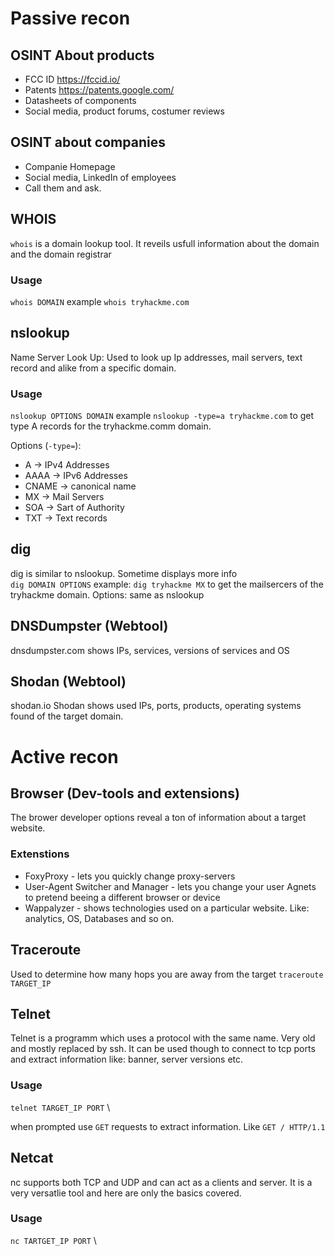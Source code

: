 # Passive recon
## OSINT About products
- FCC ID https://fccid.io/
- Patents https://patents.google.com/
- Datasheets of components
- Social media, product forums, costumer reviews

## OSINT about companies
- Companie Homepage
- Social media, LinkedIn of employees
- Call them and ask.

## WHOIS
`whois` is a domain lookup tool.
It reveils usfull information about the domain and the domain registrar

### Usage
`whois DOMAIN` example `whois tryhackme.com`

## nslookup
Name Server Look Up: Used to look up Ip addresses, mail servers, text record and alike from a specific domain.

### Usage
`nslookup OPTIONS DOMAIN` example `nslookup -type=a tryhackme.com` to get type A records for the tryhackme.comm domain.

Options (`-type=`):
- A 	-> IPv4 Addresses
- AAAA 	-> IPv6 Addresses
- CNAME -> canonical name
- MX 	-> Mail Servers
- SOA 	-> Sart of Authority
- TXT 	-> Text records

## dig
dig is similar to nslookup. Sometime displays more info \
`dig DOMAIN OPTIONS` example: `dig tryhackme MX` to get the mailsercers of the tryhackme domain. Options: same as nslookup

## DNSDumpster (Webtool)
dnsdumpster.com
shows IPs, services, versions of services and OS

## Shodan (Webtool)
shodan.io
Shodan shows used IPs, ports, products, operating systems found of the target domain.

# Active recon
## Browser (Dev-tools and extensions)
The brower developer options reveal a ton of information about a target website.

### Extenstions
- FoxyProxy - lets you quickly change proxy-servers
- User-Agent Switcher and Manager - lets you change your user Agnets to pretend beeing a different browser or device
- Wappalyzer - shows technologies used on a particular website. Like: analytics, OS, Databases and so on.

## Traceroute
Used to determine how many hops you are away from the target 
`traceroute TARGET_IP`

## Telnet
Telnet is a programm which uses a protocol with the same name. Very old and mostly replaced by ssh.
It can be used though to connect to tcp ports and extract information like: banner, server versions etc.

### Usage
`telnet TARGET_IP PORT` \

when prompted use `GET` requests to extract information. Like `GET / HTTP/1.1`

## Netcat
nc supports both TCP and UDP and can act as a clients and server.
It is a very versatlie tool and here are only the basics covered.

### Usage
`nc TARTGET_IP PORT` \
